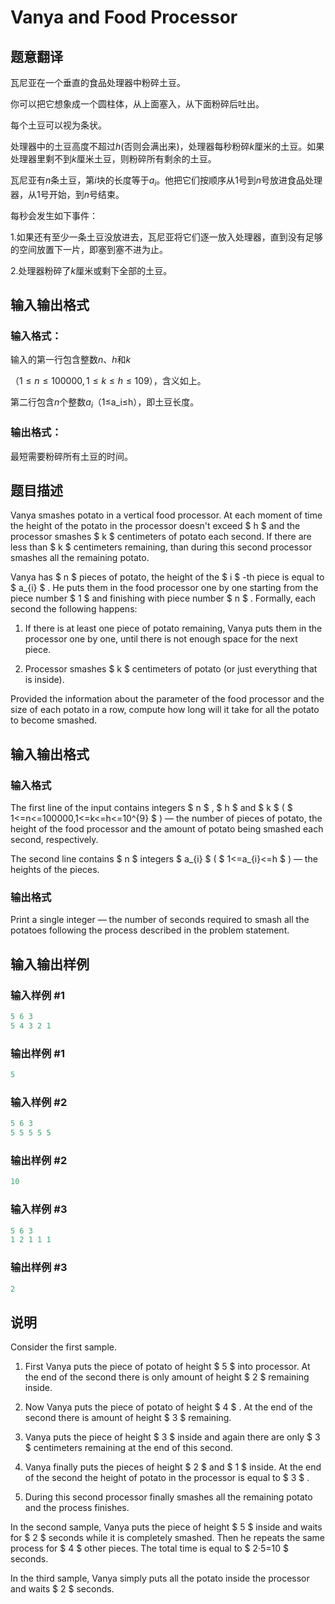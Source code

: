 # Vanya and Food Processor

## 题意翻译

瓦尼亚在一个垂直的食品处理器中粉碎土豆。

你可以把它想象成一个圆柱体，从上面塞入，从下面粉碎后吐出。

每个土豆可以视为条状。

处理器中的土豆高度不超过$h$(否则会满出来)，处理器每秒粉碎$k$厘米的土豆。如果处理器里剩不到$k$厘米土豆，则粉碎所有剩余的土豆。

瓦尼亚有$n$条土豆，第$i$块的长度等于$a_i$。他把它们按顺序从$1$号到$n$号放进食品处理器，从$1$号开始，到$n$号结束。

每秒会发生如下事件：

1.如果还有至少一条土豆没放进去，瓦尼亚将它们逐一放入处理器，直到没有足够的空间放置下一片，即塞到塞不进为止。

2.处理器粉碎了$k$厘米或剩下全部的土豆。

## 输入输出格式

### 输入格式：

输入的第一行包含整数$n$、$h$和$k$

（$1≤n≤100 000,1≤k≤h≤109$），含义如上。

第二行包含$n$个整数$a_i$（1≤a_i≤h），即土豆长度。

### 输出格式：

最短需要粉碎所有土豆的时间。

## 题目描述

Vanya smashes potato in a vertical food processor. At each moment of time the height of the potato in the processor doesn't exceed $ h $ and the processor smashes $ k $ centimeters of potato each second. If there are less than $ k $ centimeters remaining, than during this second processor smashes all the remaining potato.

Vanya has $ n $ pieces of potato, the height of the $ i $ -th piece is equal to $ a_{i} $ . He puts them in the food processor one by one starting from the piece number $ 1 $ and finishing with piece number $ n $ . Formally, each second the following happens:

1. If there is at least one piece of potato remaining, Vanya puts them in the processor one by one, until there is not enough space for the next piece.

2. Processor smashes $ k $ centimeters of potato (or just everything that is inside).

Provided the information about the parameter of the food processor and the size of each potato in a row, compute how long will it take for all the potato to become smashed.

## 输入输出格式

### 输入格式

The first line of the input contains integers $ n $ , $ h $ and $ k $ ( $ 1<=n<=100000,1<=k<=h<=10^{9} $ ) — the number of pieces of potato, the height of the food processor and the amount of potato being smashed each second, respectively.

The second line contains $ n $ integers $ a_{i} $ ( $ 1<=a_{i}<=h $ ) — the heights of the pieces.

### 输出格式

Print a single integer — the number of seconds required to smash all the potatoes following the process described in the problem statement.

## 输入输出样例

### 输入样例 #1

```cpp
5 6 3
5 4 3 2 1

```
### 输出样例 #1

```cpp
5

```
### 输入样例 #2

```cpp
5 6 3
5 5 5 5 5

```
### 输出样例 #2

```cpp
10

```
### 输入样例 #3

```cpp
5 6 3
1 2 1 1 1

```
### 输出样例 #3

```cpp
2

```
## 说明

Consider the first sample.

1. First Vanya puts the piece of potato of height $ 5 $ into processor. At the end of the second there is only amount of height $ 2 $ remaining inside.

2. Now Vanya puts the piece of potato of height $ 4 $ . At the end of the second there is amount of height $ 3 $ remaining.

3. Vanya puts the piece of height $ 3 $ inside and again there are only $ 3 $ centimeters remaining at the end of this second.

4. Vanya finally puts the pieces of height $ 2 $ and $ 1 $ inside. At the end of the second the height of potato in the processor is equal to $ 3 $ .

5. During this second processor finally smashes all the remaining potato and the process finishes.

In the second sample, Vanya puts the piece of height $ 5 $ inside and waits for $ 2 $ seconds while it is completely smashed. Then he repeats the same process for $ 4 $ other pieces. The total time is equal to $ 2·5=10 $ seconds.

In the third sample, Vanya simply puts all the potato inside the processor and waits $ 2 $ seconds.


